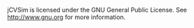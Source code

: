 jCVSim is licensed under the GNU General Public License. 
See http://www.gnu.org for more information.
